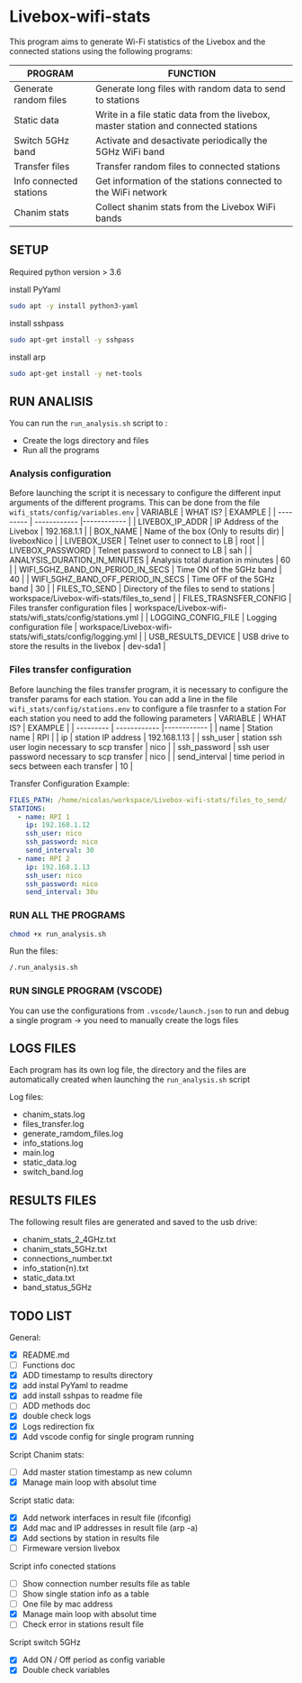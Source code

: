 # Livebox-wifi-stats

This program aims to generate Wi-Fi statistics of the Livebox and the connected stations using the following programs:

| PROGRAM                    | FUNCTION                                                                             |
| -------------------------- | ------------------------------------------------------------------------------------ |
| Generate random files      | Generate long files with random data to send to stations                             |
| Static data                | Write in a file static data from the livebox, master station and connected stations  |
| Switch 5GHz band           | Activate and desactivate periodically the 5GHz WiFi band                             |
| Transfer files             | Transfer random files to connected stations                                          |
| Info connected stations    | Get information of the stations connected to the WiFi network                        |
| Chanim stats               | Collect shanim stats from the Livebox WiFi bands                                     |

## SETUP

Required python version > 3.6

install PyYaml

```bash
sudo apt -y install python3-yaml
```

install sshpass

```bash
sudo apt-get install -y sshpass
```

install arp

```bash
sudo apt-get install -y net-tools
```

## RUN ANALISIS

You can run the `run_analysis.sh` script to :

- Create the logs directory and files
- Run all the programs

### Analysis configuration

Before launching the script it is necessary to configure the different input arguments of the different programs.
This can be done from the file `wifi_stats/config/variables.env`
| VARIABLE  | WHAT IS?  | EXAMPLE |
| --------- | ------------ |------------ |
| LIVEBOX_IP_ADDR | IP Address of the Livebox | 192.168.1.1 |
| BOX_NAME | Name of the box (Only to results dir) | liveboxNico |
| LIVEBOX_USER | Telnet user to connect to LB | root |
| LIVEBOX_PASSWORD | Telnet password to connect to LB | sah |
| ANALYSIS_DURATION_IN_MINUTES | Analysis total duration in minutes | 60 |
| WIFI_5GHZ_BAND_ON_PERIOD_IN_SECS | Time ON of the 5GHz band | 40 |
| WIFI_5GHZ_BAND_OFF_PERIOD_IN_SECS | Time OFF of the 5GHz band | 30 |
| FILES_TO_SEND | Directory of the files to send to stations | workspace/Livebox-wifi-stats/files_to_send |
| FILES_TRASNSFER_CONFIG | Files transfer configuration files | workspace/Livebox-wifi-stats/wifi_stats/config/stations.yml |
| LOGGING_CONFIG_FILE | Logging configuration file | workspace/Livebox-wifi-stats/wifi_stats/config/logging.yml |
| USB_RESULTS_DEVICE | USB drive to store the results in the livebox | dev-sda1 |

### Files transfer configuration

Before launching the files transfer program, it is necessary to configure the transfer params for each station.
You can add a line in the file `wifi_stats/config/stations.env` to configure a file trasnfer to a station
For each station you need to add the following parameters
| VARIABLE  | WHAT IS?  | EXAMPLE |
| --------- | ------------ |------------ |
| name | Station name | RPI |
| ip | station IP address | 192.168.1.13 |
| ssh_user | station ssh user login necessary to scp transfer | nico |
| ssh_password | ssh user password necessary to scp transfer | nico |
| send_interval | time period in secs between each transfer | 10 |

Transfer Configuration Example:

```yml
FILES_PATH: /home/nicolas/workspace/Livebox-wifi-stats/files_to_send/
STATIONS:
  - name: RPI 1
    ip: 192.168.1.12
    ssh_user: nico
    ssh_password: nico
    send_interval: 30
  - name: RPI 2
    ip: 192.168.1.13
    ssh_user: nico
    ssh_password: nico
    send_interval: 30u
```

### RUN ALL THE PROGRAMS

```bash
chmod +x run_analysis.sh
```

Run the files:

``` bash
/.run_analysis.sh
```

### RUN SINGLE PROGRAM (VSCODE)

You can use the configurations from `.vscode/launch.json` to run and debug a single program
->  you need to manually create the logs files

## LOGS FILES

Each program has its own log file, the directory and the files are automatically created when launching the `run_analysis.sh` script

Log files:

- chanim_stats.log
- files_transfer.log
- generate_ramdom_files.log
- info_stations.log
- main.log
- static_data.log
- switch_band.log

## RESULTS FILES

The following result files are generated and saved to the usb drive:

- chanim_stats_2_4GHz.txt
- chanim_stats_5GHz.txt
- connections_number.txt
- info_station{n}.txt
- static_data.txt
- band_status_5GHz

## TODO LIST

General:

- [X] README.md
- [ ] Functions doc
- [X] ADD timestamp to results directory
- [X] add instal PyYaml to readme
- [X] add install sshpas to readme file
- [ ] ADD methods doc
- [X] double check logs
- [X] Logs redirection fix
- [X] Add vscode config for single program running

Script Chanim stats:

- [ ] Add master station timestamp as new column
- [X] Manage main loop with absolut time

Script static data:

- [X] Add network interfaces in result file (ifconfig)
- [X] Add mac and IP addresses in result file (arp -a)
- [X] Add sections by station in results file
- [ ] Firmeware version livebox

Script info conected stations

- [ ] Show connection number results file as table
- [ ] Show single station info as a table
- [ ] One file by mac address
- [X] Manage main loop with absolut time
- [ ] Check error in stations result file

Script switch 5GHz

- [X] Add ON / Off period as config variable
- [X] Double check variables
